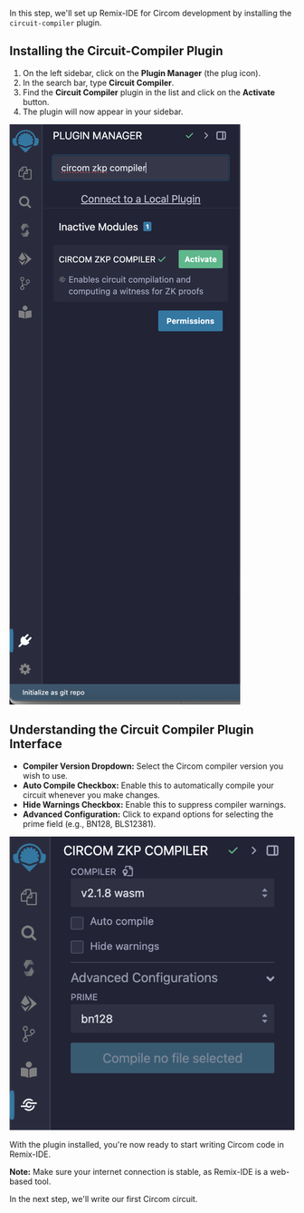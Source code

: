 In this step, we'll set up Remix-IDE for Circom development by installing the `circuit-compiler` plugin.

## Installing the Circuit-Compiler Plugin

1. On the left sidebar, click on the **Plugin Manager** (the plug icon).
2. In the search bar, type **Circuit Compiler**.
3. Find the **Circuit Compiler** plugin in the list and click on the **Activate** button.
4. The plugin will now appear in your sidebar.

![Install Circuit Compiler Plugin](images/install_plugin.png)

## Understanding the Circuit Compiler Plugin Interface

- **Compiler Version Dropdown:** Select the Circom compiler version you wish to use.
- **Auto Compile Checkbox:** Enable this to automatically compile your circuit whenever you make changes.
- **Hide Warnings Checkbox:** Enable this to suppress compiler warnings.
- **Advanced Configuration:** Click to expand options for selecting the prime field (e.g., BN128, BLS12381).

![Circuit Compiler Interface](images/compiler_interface.png)

With the plugin installed, you're now ready to start writing Circom code in Remix-IDE.

**Note:** Make sure your internet connection is stable, as Remix-IDE is a web-based tool.

In the next step, we'll write our first Circom circuit.
